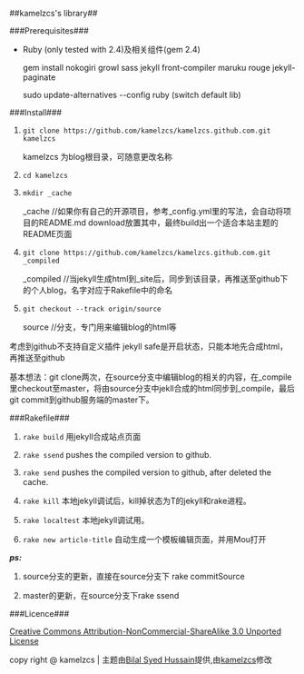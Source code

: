 ##kamelzcs's library##

###Prerequisites###

* Ruby (only tested with 2.4)及相关组件(gem 2.4)
   
    gem install nokogiri growl sass jekyll front-compiler maruku rouge jekyll-paginate

    sudo update-alternatives --config ruby (switch default lib)

	
###Install###

1. `git clone https://github.com/kamelzcs/kamelzcs.github.com.git kamelzcs`

	kamelzcs 为blog根目录，可随意更改名称

2. `cd kamelzcs`
3. `mkdir _cache`

	_cache       //如果你有自己的开源项目，参考_config.yml里的写法，会自动将项目的README.md download放置其中，最终build出一个适合本站主题的README页面

4. `git clone https://github.com/kamelzcs/kamelzcs.github.com.git _compiled`

	_compiled    //当jekyll生成html到_site后，同步到该目录，再推送至github下的个人blog，名字对应于Rakefile中的命名

5. `git checkout --track origin/source`

	source       //分支，专门用来编辑blog的html等


考虑到github不支持自定义插件  jekyll safe是开启状态，只能本地先合成html，再推送至github

基本想法：git clone两次，在source分支中编辑blog的相关的内容，在_compile里checkout至master，将由source分支中jekll合成的html同步到_compile，最后git commit到github服务端的master下。

###Rakefile###

1. `rake build`      用jekyll合成站点页面

2. `rake ssend`      pushes the compiled version to github.

3. `rake send`       pushes the compiled version to github, after deleted the cache.

4. `rake kill`       本地jekyll调试后，kill掉状态为T的jekyll和rake进程。

5. `rake localtest`  本地jekyll调试用。

6. `rake new article-title`  自动生成一个模板编辑页面，并用Mou打开

***ps:***

1. source分支的更新，直接在source分支下 rake commitSource

2. master的更新，在source分支下rake ssend
    

###Licence###

[Creative Commons Attribution-NonCommercial-ShareAlike 3.0 Unported License](http://creativecommons.org/licenses/by-nc-sa/3.0/deed.zh)



copy right @ kamelzcs  |  主题由[Bilal Syed Hussain](http://bilalh.github.com)提供,由[kamelzcs](http://kamelzcs.github.com)修改
